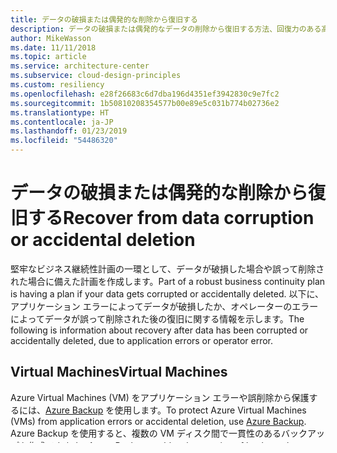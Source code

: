 ```yaml
---
title: データの破損または偶発的な削除から復旧する
description: データの破損または偶発的なデータの削除から復旧する方法、回復力のある高可用性のフォールト トレラント アプリケーションの設計、およびディザスター リカバリーの計画について説明します。
author: MikeWasson
ms.date: 11/11/2018
ms.topic: article
ms.service: architecture-center
ms.subservice: cloud-design-principles
ms.custom: resiliency
ms.openlocfilehash: e28f26683c6d7dba196d4351ef3942830c9e7fc2
ms.sourcegitcommit: 1b50810208354577b00e89e5c031b774b02736e2
ms.translationtype: HT
ms.contentlocale: ja-JP
ms.lasthandoff: 01/23/2019
ms.locfileid: "54486320"
---
```

# <a name="recover-from-data-corruption-or-accidental-deletion"></a><span data-ttu-id="1827a-103">データの破損または偶発的な削除から復旧する</span><span class="sxs-lookup"><span data-stu-id="1827a-103">Recover from data corruption or accidental deletion</span></span>

<span data-ttu-id="1827a-104">堅牢なビジネス継続性計画の一環として、データが破損した場合や誤って削除された場合に備えた計画を作成します。</span><span class="sxs-lookup"><span data-stu-id="1827a-104">Part of a robust business continuity plan is having a plan if your data gets corrupted or accidentally deleted.</span></span> <span data-ttu-id="1827a-105">以下に、アプリケーション エラーによってデータが破損したか、オペレーターのエラーによってデータが誤って削除された後の復旧に関する情報を示します。</span><span class="sxs-lookup"><span data-stu-id="1827a-105">The following is information about recovery after data has been corrupted or accidentally deleted, due to application errors or operator error.</span></span>

## <a name="virtual-machines"></a><span data-ttu-id="1827a-106">Virtual Machines</span><span class="sxs-lookup"><span data-stu-id="1827a-106">Virtual Machines</span></span>

<span data-ttu-id="1827a-107">Azure Virtual Machines (VM) をアプリケーション エラーや誤削除から保護するには、[Azure Backup](/azure/backup/) を使用します。</span><span class="sxs-lookup"><span data-stu-id="1827a-107">To protect Azure Virtual Machines (VMs) from application errors or accidental deletion, use [Azure Backup](/azure/backup/).</span></span> <span data-ttu-id="1827a-108">Azure Backup を使用すると、複数の VM ディスク間で一貫性のあるバックアップを作成できます。</span><span class="sxs-lookup"><span data-stu-id="1827a-108">Azure Backup enables the creation of backups that are consistent across multiple VM disks.</span></span> <span data-ttu-id="1827a-109">さらに、バックアップ コンテナーをリージョン間でレプリケートし、リージョン損失からの復旧に備えることができます。</span><span class="sxs-lookup"><span data-stu-id="1827a-109">In addition, the Backup Vault can be replicated across regions to provide recovery from region loss.</span></span>

## <a name="storage"></a><span data-ttu-id="1827a-110">Storage</span><span class="sxs-lookup"><span data-stu-id="1827a-110">Storage</span></span>

<span data-ttu-id="1827a-111">Azure Storage は、自動レプリカによるデータ回復性を備えています。</span><span class="sxs-lookup"><span data-stu-id="1827a-111">Azure Storage provides data resiliency through automated replicas.</span></span> <span data-ttu-id="1827a-112">ただし、アプリケーション コードやユーザーが、誤ってまたは悪意を持ってデータを破損させるのを防ぐことはできません。</span><span class="sxs-lookup"><span data-stu-id="1827a-112">However, this does not prevent application code or users from corrupting data, whether accidentally or maliciously.</span></span> <span data-ttu-id="1827a-113">アプリケーション エラーやユーザー エラーが発生した場合にデータの忠実性を維持するには、監査ログと共にセカンダリ ストレージの場所にデータをコピーするなどの高度な手法が必要です。</span><span class="sxs-lookup"><span data-stu-id="1827a-113">Maintaining data fidelity in the face of application or user error requires more advanced techniques, such as copying the data to a secondary storage location with an audit log.</span></span>

- <span data-ttu-id="1827a-114">**ブロック BLOB**: </span><span class="sxs-lookup"><span data-stu-id="1827a-114">**Block blobs**.</span></span> <span data-ttu-id="1827a-115">各ブロック BLOB の特定時点のスナップショットを作成します。</span><span class="sxs-lookup"><span data-stu-id="1827a-115">Create a point-in-time snapshot of each block blob.</span></span> <span data-ttu-id="1827a-116">詳細については、「 [BLOB のスナップショットの作成](/rest/api/storageservices/creating-a-snapshot-of-a-blob)」を参照してください。</span><span class="sxs-lookup"><span data-stu-id="1827a-116">For more information, see [Creating a Snapshot of a Blob](/rest/api/storageservices/creating-a-snapshot-of-a-blob).</span></span> <span data-ttu-id="1827a-117">各スナップショットについて、BLOB 内で前回のスナップショットの状態との差分を保存するために必要なストレージのみに課金されます。</span><span class="sxs-lookup"><span data-stu-id="1827a-117">For each snapshot, you are only charged for the storage required to store the differences within the blob since the last snapshot state.</span></span> <span data-ttu-id="1827a-118">スナップショットには、差分を取るための基になる BLOB が存在している必要があるため、別の BLOB または別のストレージ アカウントにコピーすることをお勧めします。</span><span class="sxs-lookup"><span data-stu-id="1827a-118">The snapshots are dependent on the existence of the original blob they are based on, so a copy operation to another blob or even another storage account is advisable.</span></span> <span data-ttu-id="1827a-119">これにより、バックアップ データを誤って削除してしまうことから確実に保護できます。</span><span class="sxs-lookup"><span data-stu-id="1827a-119">This ensures that backup data is properly protected against accidental deletion.</span></span> <span data-ttu-id="1827a-120">[AzCopy](/azure/storage/common/storage-use-azcopy) または [Azure PowerShell](/azure/storage/common/storage-powershell-guide-full) を使用して、別のストレージ アカウントに BLOB をコピーできます。</span><span class="sxs-lookup"><span data-stu-id="1827a-120">You can use [AzCopy](/azure/storage/common/storage-use-azcopy) or [Azure PowerShell](/azure/storage/common/storage-powershell-guide-full) to copy the blobs to another storage account.</span></span>

- <span data-ttu-id="1827a-121">**ファイル**: </span><span class="sxs-lookup"><span data-stu-id="1827a-121">**Files**.</span></span> <span data-ttu-id="1827a-122">[共有のスナップショット](/azure/storage/files/storage-snapshots-files)を使用するか、AzCopy または PowerShell を使用して別のストレージ アカウントにファイルをコピーします。</span><span class="sxs-lookup"><span data-stu-id="1827a-122">Use [share snapshots](/azure/storage/files/storage-snapshots-files), or use AzCopy or PowerShell to copy your files to another storage account.</span></span>

- <span data-ttu-id="1827a-123">**テーブル**: </span><span class="sxs-lookup"><span data-stu-id="1827a-123">**Tables**.</span></span> <span data-ttu-id="1827a-124">AzCopy を使用して、他のリージョンの別のストレージ アカウントにテーブル データをエクスポートします。</span><span class="sxs-lookup"><span data-stu-id="1827a-124">Use AzCopy to export the table data into another storage account in another region.</span></span>

## <a name="database"></a><span data-ttu-id="1827a-125">Database</span><span class="sxs-lookup"><span data-stu-id="1827a-125">Database</span></span>

### <a name="azure-sql-database"></a><span data-ttu-id="1827a-126">Azure SQL Database</span><span class="sxs-lookup"><span data-stu-id="1827a-126">Azure SQL Database</span></span>

<span data-ttu-id="1827a-127">SQL Database は、データ損失からビジネスを守るために、データベースの完全バックアップ (毎週)、データベースの差分バックアップ (1 時間ごと)、およびトランザクション ログのバックアップ (5 ～ 10 分ごと) を組み合わせて自動的に実行します。</span><span class="sxs-lookup"><span data-stu-id="1827a-127">SQL Database automatically performs a combination of full database backups weekly, differential database backups hourly, and transaction log backups every five - ten minutes to protect your business from data loss.</span></span> <span data-ttu-id="1827a-128">ポイントインタイム リストアを使用して、データベースを以前の状態に復元します。</span><span class="sxs-lookup"><span data-stu-id="1827a-128">Use point-in-time restore to restore a database to an earlier time.</span></span> <span data-ttu-id="1827a-129">詳細については、次を参照してください。</span><span class="sxs-lookup"><span data-stu-id="1827a-129">For more information, see:</span></span>

- [<span data-ttu-id="1827a-130">データベースの自動バックアップを使用した Azure SQL Database の復旧</span><span class="sxs-lookup"><span data-stu-id="1827a-130">Recover an Azure SQL database using automated database backups</span></span>](/azure/sql-database/sql-database-recovery-using-backups)

- [<span data-ttu-id="1827a-131">Azure SQL Database によるビジネス継続性の概要</span><span class="sxs-lookup"><span data-stu-id="1827a-131">Overview of business continuity with Azure SQL Database</span></span>](/azure/sql-database/sql-database-business-continuity)

### <a name="sql-server-on-vms"></a><span data-ttu-id="1827a-132">VM 上の SQL Server</span><span class="sxs-lookup"><span data-stu-id="1827a-132">SQL Server on VMs</span></span>

<span data-ttu-id="1827a-133">VM 上で実行される SQL Server の場合、従来のバックアップとログ配布の 2 つのオプションがあります。</span><span class="sxs-lookup"><span data-stu-id="1827a-133">For SQL Server running on VMs, there are two options: traditional backups and log shipping.</span></span> <span data-ttu-id="1827a-134">従来のバックアップを使用すると、特定の時点の状態に復元できますが、回復プロセスに時間がかかります。</span><span class="sxs-lookup"><span data-stu-id="1827a-134">Traditional backups enables you to restore to a specific point in time, but the recovery process is slow.</span></span> <span data-ttu-id="1827a-135">従来のバックアップを復元するには、最初に完全バックアップから開始し、その後にそれ以降に作成されたバックアップを適用する必要があります。</span><span class="sxs-lookup"><span data-stu-id="1827a-135">Restoring traditional backups requires starting with an initial full backup, and then applying any backups taken after that.</span></span> <span data-ttu-id="1827a-136">2 番目のオプションでは、ログ バックアップの復元を (たとえば 2 時間) 遅延するログ配布セッションを構成します。</span><span class="sxs-lookup"><span data-stu-id="1827a-136">The second option is to configure a log shipping session to delay the restore of log backups (for example, by two hours).</span></span> <span data-ttu-id="1827a-137">これにより、プライマリで発生したエラーから回復するための時間が確保されます。</span><span class="sxs-lookup"><span data-stu-id="1827a-137">This provides a window to recover from errors made on the primary.</span></span>

### <a name="azure-cosmos-db"></a><span data-ttu-id="1827a-138">Azure Cosmos DB</span><span class="sxs-lookup"><span data-stu-id="1827a-138">Azure Cosmos DB</span></span>

<span data-ttu-id="1827a-139">Azure Cosmos DB では、一定の間隔でバックアップを自動的に作成します。</span><span class="sxs-lookup"><span data-stu-id="1827a-139">Azure Cosmos DB automatically takes backups at regular intervals.</span></span> <span data-ttu-id="1827a-140">バックアップは別のストレージ サービスに個別に保存されます。これらのバックアップは、リージョンの障害に対する回復性を確保するためにグローバルにレプリケートされます。</span><span class="sxs-lookup"><span data-stu-id="1827a-140">Backups are stored separately in another storage service, and those backups are globally replicated for resiliency against regional disasters.</span></span> <span data-ttu-id="1827a-141">データベースまたはコレクションを誤って削除した場合は、サポート チケットを申請するか、Azure サポートに連絡して、最新の自動バックアップからデータを復元できます。</span><span class="sxs-lookup"><span data-stu-id="1827a-141">If you accidentally delete your database or collection, you can file a support ticket or call Azure support to restore the data from the last automatic backup.</span></span> <span data-ttu-id="1827a-142">詳細については、「[Azure Cosmos DB での自動オンライン バックアップと復元](/azure/cosmos-db/online-backup-and-restore)」をご覧ください。</span><span class="sxs-lookup"><span data-stu-id="1827a-142">For more information, see [Automatic online backup and restore with Azure Cosmos DB](/azure/cosmos-db/online-backup-and-restore).</span></span>

### <a name="azure-database-for-mysql-azure-database-for-postgresql"></a><span data-ttu-id="1827a-143">Azure Database for MySQL、Azure Database for PostgreSQL</span><span class="sxs-lookup"><span data-stu-id="1827a-143">Azure Database for MySQL, Azure Database for PostgreSQL</span></span>

<span data-ttu-id="1827a-144">Azure Database for MySQL または Azure Database for PostgreSQL を使用すると、データベース サービスで 5 分ごとにサービスのバックアップが自動的に作成されます。</span><span class="sxs-lookup"><span data-stu-id="1827a-144">When using Azure Database for MySQL or Azure Database for PostgreSQL, the database service automatically makes a backup of the service every five minutes.</span></span> <span data-ttu-id="1827a-145">自動バックアップ機能を使用して、過去の特定の時点までサーバーとそのサーバーのすべてのデータベースを新しいサーバーに復元できます。</span><span class="sxs-lookup"><span data-stu-id="1827a-145">Using this automatic backup feature you may restore the server and all its databases into a new server to an earlier point-in-time.</span></span> <span data-ttu-id="1827a-146">詳細については、次を参照してください。</span><span class="sxs-lookup"><span data-stu-id="1827a-146">For more information, see:</span></span>

- [<span data-ttu-id="1827a-147">Azure Portal を使用して Azure Database for MySQL サーバーのバックアップと復元を行う方法</span><span class="sxs-lookup"><span data-stu-id="1827a-147">How to back up and restore a server in Azure Database for MySQL by using the Azure portal</span></span>](/azure/mysql/howto-restore-server-portal)

- [<span data-ttu-id="1827a-148">Azure Portal を使用した Azure Database for PostgreSQL サーバーのバックアップと復元方法</span><span class="sxs-lookup"><span data-stu-id="1827a-148">How to backup and restore a server in Azure Database for PostgreSQL using the Azure portal</span></span>](/azure/postgresql/howto-restore-server-portal)
